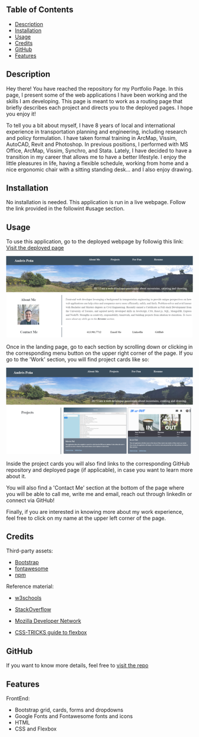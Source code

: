 ## <Portfolio>

## Table of Contents

  - [Description](#description)
  - [Installation](#installation)
  - [Usage](#usage)
  - [Credits](#credits)
  - [GitHub](#github)
  - [Features](#features)

## Description

Hey there! You have reached the repository for my Portfolio Page.
In this page, I present some of the web applications I have been working and the skills I am developing.
This page is meant to work as a routing page that briefly describes each project and directs you to the deployed pages.
I hope you enjoy it!

To tell you a bit about myself, I have 8 years of local and international experience in transportation planning and engineering, including research and policy formulation. I have taken formal training in ArcMap, Vissim, AutoCAD, Revit and Photoshop. In previous positions, I performed with MS Office, ArcMap, Vissim, Synchro, and Stata. Lately, I have decided to have a transition in my career that allows me to have a better lifestyle. I enjoy the little pleasures in life, having a flexible schedule, working from home and a nice ergonomic chair with a sitting standing desk... and I also enjoy drawing.

## Installation

No installation is needed. This application is run in a live webpage. Follow the link provided in the followint #usage section.


## Usage

To use this application, go to the deployed webpage by followig this link: [Visit the deployed page](https://andres-pena-portfolio.herokuapp.com/)

![Image of the Landing Page]( ./public/homepage.PNG "Landing Page")

Once in the landing page, go to each section by scrolling down or clicking in the corresponding menu button on the upper right corner of the page. If you go to the 'Work' section, you will find project cards like so:

![Image of a project card](./public/projectcards.PNG)

Inside the project cards you will also find links to the corresponding GitHub repository and deployed page (if applicable), in case you want to learn more about it.

You will also find a 'Contact Me' section at the bottom of the page where you will be able to call me, write me and email, reach out through linkedIn or connect via GitHub! 

Finally, if you are interested in knowing more about my work experience, feel free to click on my name at the upper left corner of the page.

## Credits

Third-party assets:
- [Bootstrap](https://getbootstrap.com/)
- [fontawesome](https://fontawesome.com/)
- [npm](https://www.npmjs.com/)


Reference material:
- [w3schools](https://www.w3schools.com/)
- [StackOverflow](https://stackoverflow.com/)
- [Mozilla Developer Network](https://developer.mozilla.org/en-US/)

- [CSS-TRICKS guide to flexbox](https://css-tricks.com/snippets/css/a-guide-to-flexbox/)


## GitHub

If you want to know more details, feel free to [visit the repo](https://github.com/aj-pena/Portfolio-2.0.git)


## Features

FrontEnd:
- Bootstrap grid, cards, forms and dropdowns
- Google Fonts and Fontawesome fonts and icons
- HTML
- CSS and Flexbox

